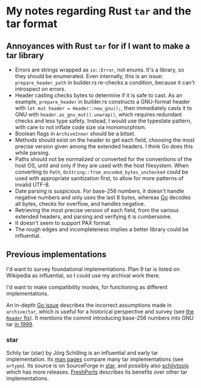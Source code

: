# My notes regarding Rust `tar` and the tar format

## Annoyances with Rust `tar` for if I want to make a tar library

- Errors are strings wrapped as `io::Error`, not enums. It's a library, so they
  should be enumerated. Even internally, this is an issue: `prepare_header_path`
  in builder.rs re-checks a condition, because it can't introspect on errors.
- Header casting checks bytes to determine if it is safe to cast. As an example,
  `prepare_header` in builder.rs constructs a GNU-format header with
  `let mut header = Header::new_gnu();`, then immediately casts it to GNU with
  `header.as_gnu_mut().unwrap()`, which requires redundant checks and less type
  safety. Instead, I would use the typestate pattern, with care to not inflate
  code size via monomorphism.
- Boolean flags in `ArchiveInner` should be a bitset.
- Methods should exist on the header to get each field, choosing the most
  precise version given among the extended headers. I think Go does this while
  parsing.
- Paths should not be normalized or converted for the conventions of the host
  OS, until and only if they are used with the host filesystem. When converting
  to `Path`, `OsString::from_encoded_bytes_unchecked` could be used with
  appropriate sanitization first, to allow for more patterns of invalid UTF-8.
- Date parsing is suspicious. For base-256 numbers, it doesn't handle negative
  numbers and only uses the last 8 bytes, whereas [Go](https://github.com/golang/go/blob/f19f31f2e7c136a8dae03cbfe4f8ebbb8b54569b/src/archive/tar/strconv.go#L93-L135)
  decodes all bytes, checks for overflow, and handles negative.
- Retrieving the most precise version of each field, from the various extended
  headers, and parsing and verifying it is cumbersome.
- It doesn't seem to support PAX format.
- The rough edges and incompleteness implies a better library could be
  influential.

## Previous implementations

I'd want to survey foundational implementations. Plan 9 tar is listed on
Wikipedia as influential, so I could use my archival work there.

I'd want to make compatibility modes, for functioning as different
implementations.

An in-depth [Go issue](https://golang.org/issues/12594) describes the incorrect
assumptions made in `archive/tar`, which is useful for a historical perspective
and survey (see [the `Reader` fix](https://github.com/golang/go/blob/f19f31f2e7c136a8dae03cbfe4f8ebbb8b54569b/src/archive/tar/reader.go#L432-L460)).
It mentions the commit introducing base-256 numbers into GNU tar [in 1999](https://git.savannah.gnu.org/cgit/tar.git/commit/?id=e4e624848b53ac02f1212af2209a63d28e40afec).

### star

Schily tar (star) by Jörg Schilling is an influential and early tar
implementation. Its [man pages](https://linux.die.net/man/1/ustar) compare many
tar implementations (see `artype`). Its source is on SourceForge in [star](https://sourceforge.net/projects/s-tar/),
and possibly also [schilytools](https://sourceforge.net/projects/schilytools/)
which has more releases. [FreshPorts](https://www.freshports.org/archivers/star)
describes its benefits over other tar implementations.
